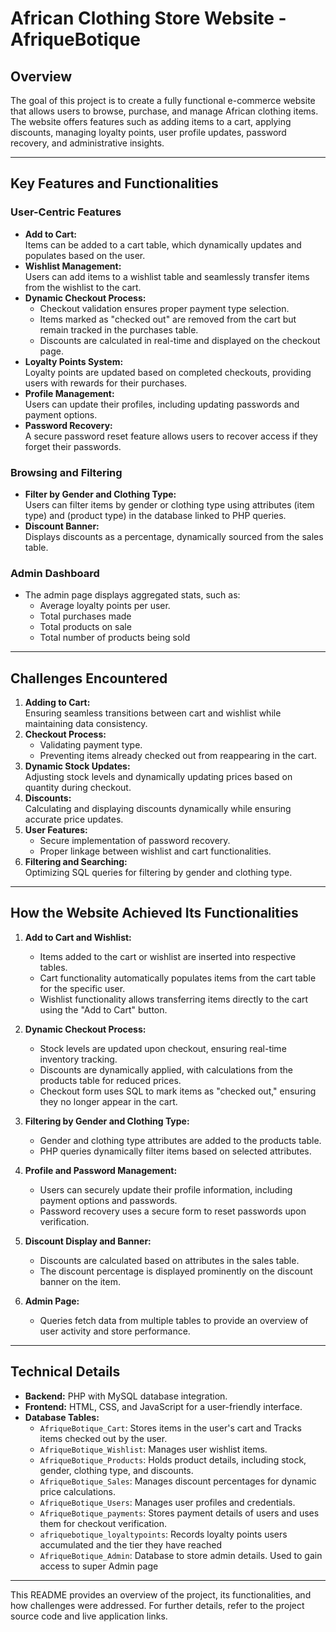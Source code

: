 # African Clothing Store Website - AfriqueBotique

## Overview  
The goal of this project is to create a fully functional e-commerce website that allows users to browse, purchase, and manage African clothing items. The website offers features such as adding items to a cart, applying discounts, managing loyalty points, user profile updates, password recovery, and administrative insights.

---

## **Key Features and Functionalities**  

### **User-Centric Features**
- **Add to Cart:**  
  Items can be added to a cart table, which dynamically updates and populates based on the user.  
- **Wishlist Management:**  
  Users can add items to a wishlist table and seamlessly transfer items from the wishlist to the cart.  
- **Dynamic Checkout Process:**  
  - Checkout validation ensures proper payment type selection.  
  - Items marked as "checked out" are removed from the cart but remain tracked in the purchases table.  
  - Discounts are calculated in real-time and displayed on the checkout page.  
- **Loyalty Points System:**  
  Loyalty points are updated based on completed checkouts, providing users with rewards for their purchases.  
- **Profile Management:**  
  Users can update their profiles, including updating passwords and payment options.  
- **Password Recovery:**  
  A secure password reset feature allows users to recover access if they forget their passwords.  

### **Browsing and Filtering**
- **Filter by Gender and Clothing Type:**  
  Users can filter items by gender or clothing type using attributes (item type) and (product type) in the database linked to PHP queries.  
- **Discount Banner:**  
  Displays discounts as a percentage, dynamically sourced from the sales table.

### **Admin Dashboard**
- The admin page displays aggregated stats, such as:  
  - Average loyalty points per user.  
  - Total purchases made
  - Total products on sale
  - Total number of products being sold

---

## **Challenges Encountered**
1. **Adding to Cart:**  
   Ensuring seamless transitions between cart and wishlist while maintaining data consistency.  
2. **Checkout Process:**  
   - Validating payment type.  
   - Preventing items already checked out from reappearing in the cart.  
3. **Dynamic Stock Updates:**  
   Adjusting stock levels and dynamically updating prices based on quantity during checkout.  
4. **Discounts:**  
   Calculating and displaying discounts dynamically while ensuring accurate price updates.  
5. **User Features:**  
   - Secure implementation of password recovery.  
   - Proper linkage between wishlist and cart functionalities.  
6. **Filtering and Searching:**  
   Optimizing SQL queries for filtering by gender and clothing type.  

---

## **How the Website Achieved Its Functionalities**

1. **Add to Cart and Wishlist:**
   - Items added to the cart or wishlist are inserted into respective tables.  
   - Cart functionality automatically populates items from the cart table for the specific user.  
   - Wishlist functionality allows transferring items directly to the cart using the "Add to Cart" button.  

2. **Dynamic Checkout Process:**
   - Stock levels are updated upon checkout, ensuring real-time inventory tracking.  
   - Discounts are dynamically applied, with calculations from the products table for reduced prices.  
   - Checkout form uses SQL to mark items as "checked out," ensuring they no longer appear in the cart.  

3. **Filtering by Gender and Clothing Type:**
   - Gender and clothing type attributes are added to the products table.  
   - PHP queries dynamically filter items based on selected attributes.  

4. **Profile and Password Management:**
   - Users can securely update their profile information, including payment options and passwords.  
   - Password recovery uses a secure form to reset passwords upon verification.  

5. **Discount Display and Banner:**
   - Discounts are calculated based on attributes in the sales table.  
   - The discount percentage is displayed prominently on the discount banner on the item.

6. **Admin Page:**
   - Queries fetch data from multiple tables to provide an overview of user activity and store performance.

---

## **Technical Details**
- **Backend:** PHP with MySQL database integration.  
- **Frontend:** HTML, CSS, and JavaScript for a user-friendly interface.  
- **Database Tables:**
  - `AfriqueBotique_Cart`: Stores items in the user's cart and Tracks items checked out by the user.
  - `AfriqueBotique_Wishlist`: Manages user wishlist items.
  - `AfriqueBotique_Products`: Holds product details, including stock, gender, clothing type, and discounts.
  - `AfriqueBotique_Sales`: Manages discount percentages for dynamic price calculations.
  - `AfriqueBotique_Users`: Manages user profiles and credentials.
  - `AfriqueBotique_payments`: Stores payment details of users and uses them for checkout verification.
  - `afriquebotique_loyaltypoints`: Records loyalty points users accumulated and the tier they have reached
  - `AfriqueBotique_Admin`: Database to store admin details. Used to gain access to super Admin page


---

This README provides an overview of the project, its functionalities, and how challenges were addressed. For further details, refer to the project source code and live application links.  
